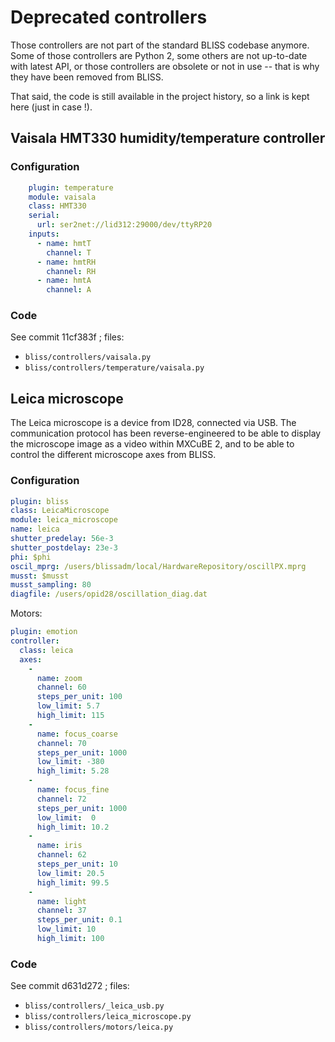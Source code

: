 # Deprecated controllers

Those controllers are not part of the standard BLISS codebase
anymore. Some of those controllers are Python 2, some others
are not up-to-date with latest API, or those controllers are
obsolete or not in use -- that is why they have been removed
from BLISS.

That said, the code is still available in the project history,
so a link is kept here (just in case !).

## Vaisala HMT330 humidity/temperature controller

### Configuration

```YAML
    plugin: temperature
    module: vaisala
    class: HMT330
    serial:
      url: ser2net://lid312:29000/dev/ttyRP20
    inputs:
      - name: hmtT
        channel: T
      - name: hmtRH
        channel: RH
      - name: hmtA
        channel: A
```

### Code

See commit 11cf383f ; files:

* `bliss/controllers/vaisala.py`
* `bliss/controllers/temperature/vaisala.py`

## Leica microscope

The Leica microscope is a device from ID28, connected via USB.
The communication protocol has been reverse-engineered to be
able to display the microscope image as a video within MXCuBE 2,
and to be able to control the different microscope axes from
BLISS.

### Configuration

```yaml
plugin: bliss
class: LeicaMicroscope
module: leica_microscope
name: leica
shutter_predelay: 56e-3
shutter_postdelay: 23e-3
phi: $phi
oscil_mprg: /users/blissadm/local/HardwareRepository/oscillPX.mprg
musst: $musst
musst_sampling: 80
diagfile: /users/opid28/oscillation_diag.dat
```

Motors:

```yaml
plugin: emotion
controller:
  class: leica
  axes:
    -
      name: zoom
      channel: 60
      steps_per_unit: 100
      low_limit: 5.7
      high_limit: 115
    -
      name: focus_coarse
      channel: 70
      steps_per_unit: 1000
      low_limit: -380
      high_limit: 5.28
    -
      name: focus_fine
      channel: 72
      steps_per_unit: 1000
      low_limit:  0
      high_limit: 10.2
    -
      name: iris
      channel: 62
      steps_per_unit: 10
      low_limit: 20.5
      high_limit: 99.5
    -
      name: light
      channel: 37
      steps_per_unit: 0.1
      low_limit: 10
      high_limit: 100
```

### Code

See commit d631d272 ; files:

* `bliss/controllers/_leica_usb.py`
* `bliss/controllers/leica_microscope.py`
* `bliss/controllers/motors/leica.py`
